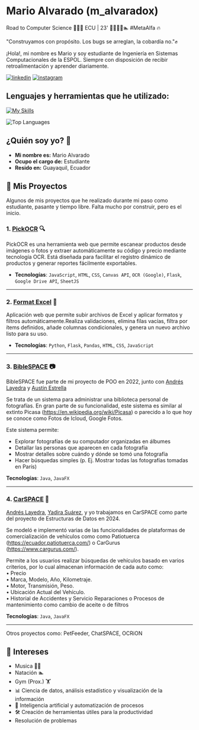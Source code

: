 # Mario Alvarado (m_alvaradox)

Road to Computer Science 👨‍💻🐢
ECU | 23' 🚀🎹🎸🚴🏊 #MetaAlfa 🔥

"Construyamos con propósito. Los bugs se arreglan, la cobardía no."✊

¡Hola!, mi nombre es Mario y soy estudiante de Ingeniería en Sistemas Computacionales de la ESPOL. Siempre con disposición de recibir retroalimentación y aprender diariamente.

<p><a target="_blank" href="https://www.linkedin.com/in/malvaradox/" style="display: inline-block;"><img src="https://img.shields.io/badge/linkedin-logo?style=for-the-badge&logo=linkedin&logoColor=white&color=%230a77b6" alt="linkedin" /></a>
<a target="_blank" href="https://www.instagram.com/m_alvaradox/" style="display: inline-block;"><img src="https://img.shields.io/badge/instagram-logo?style=for-the-badge&logo=instagram&logoColor=white&color=%23F35369" alt="instagram" /></a>

## Lenguajes y herramientas que he utilizado:
[![My Skills](https://skillicons.dev/icons?i=html,css,js,firebase,python,java,mysql,postgresql,linux,r)](https://skillicons.dev)

![Top Languages](https://github-readme-stats.vercel.app/api/top-langs/?username=m-alvaradox&layout=compact&theme=radical)

## ¿Quién soy yo? 🤔

* **Mi nombre es:** Mario Alvarado
* **Ocupo el cargo de:** Estudiante
* **Resido en:** Guayaquil, Ecuador

## 🚀 Mis Proyectos

Algunos de mis proyectos que he realizado durante mi paso como estudiante, pasante y tiempo libre. Falta mucho por construir, pero es el inicio.

### 1. [PickOCR](https://github.com/m-alvaradox/PickOCR) 🔍

PickOCR es una herramienta web que permite escanear productos desde imágenes o fotos y extraer automáticamente su código y precio mediante tecnología OCR. Está diseñada para facilitar el registro dinámico de productos y generar reportes fácilmente exportables.

- **Tecnologías**:
  `JavaScript`, `HTML`, `CSS`, `Canvas API`, `OCR (Google)`, `Flask`, `Google Drive API`, `SheetJS`

---

### 2. [Format Excel](https://github.com/m-alvaradox/FormatExcel) 📄

Aplicación web que permite subir archivos de Excel y aplicar formatos y filtros automáticamente.Realiza validaciones, elimina filas vacías, filtra por ítems definidos, añade columnas condicionales, y genera un nuevo archivo listo para su uso.

- **Tecnologías**:
  `Python`, `Flask`, `Pandas`, `HTML`, `CSS`, `JavaScript`

---

### 3. [BibleSPACE](https://github.com/m-alvaradox/BibleSPACE) 📷

BibleSPACE fue parte de mi proyecto de POO en 2022, junto con [Andrés Layedra](https://github.com/Anlaye22) y [Austin Estrella](https://github.com/starAus20)

Se trata de un sistema para administrar una biblioteca personal de fotografías. En gran parte de su funcionalidad, este sistema es similar al extinto Picasa (https://en.wikipedia.org/wiki/Picasa) o parecido a lo que hoy se conoce como Fotos de Icloud, Google Fotos.

Este sistema permite:

- Explorar fotografías de su computador organizadas en álbumes
- Detallar las personas que aparecen en cada fotografía
- Mostrar detalles sobre cuándo y dónde se tomó una fotografía
- Hacer búsquedas simples (p. Ej. Mostrar todas las fotografías tomadas en París)

**Tecnologías**:
`Java`, `JavaFX`

---

### 4. [CarSPACE](https://github.com/m-alvaradox/CarSPACE) 🚗

[Andrés Layedra](https://github.com/Anlaye22), [Yadira Suárez](https://github.com/YadiSuarez), y yo trabajamos en CarSPACE como parte del proyecto de Estructuras de Datos en 2024.

Se modeló e implementó varias de las funcionalidades de plataformas de comercialización de vehículos como como Patiotuerca 
(https://ecuador.patiotuerca.com/) o CarGurus (https://www.cargurus.com/). 

Permite a los usuarios realizar búsquedas de vehículos basado en varios  criterios, por lo cual almacenan información de cada auto como:  
• Precio  
• Marca, Modelo, Año, Kilometraje.  
• Motor, Transmisión, Peso.  
• Ubicación Actual del Vehículo.  
• Historial de Accidentes y Servicio
Reparaciones o Procesos de mantenimiento como cambio de aceite o de filtros  

**Tecnologías**:
`Java`, `JavaFX`

---

Otros proyectos como: PetFeeder, ChatSPACE, OCRiON

## 🎯 Intereses

* Musica 🎼🎸
* Natación 🏊
* Gym (Prox.) 🏋️
* 📊 Ciencia de datos, análisis estadístico y visualización de la información
* 🤖 Inteligencia artificial y automatización de procesos
* 🛠️ Creación de herramientas útiles para la productividad
* Resolución de problemas